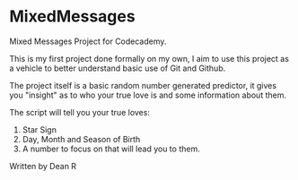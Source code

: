 # MixedMessages
Mixed Messages Project for Codecademy.

This is my first project done formally on my own, I aim to use this project as a vehicle to better understand basic use of Git and Github. 

The project itself is a basic random number generated predictor, it gives you "insight" as to who your true love is and some information about them.

The script will tell you your true loves:
1. Star Sign
2. Day, Month and Season of Birth
3. A number to focus on that will lead you to them.

Written by Dean R